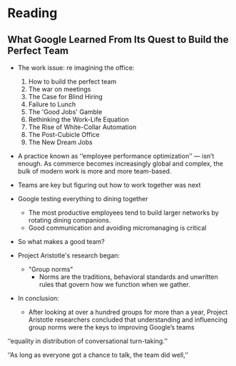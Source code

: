 # Reading

## What Google Learned From Its Quest to Build the Perfect Team

+ The work issue: re imagining the office:
    1. How to build the perfect team
    2. The war on meetings
    3. The Case for Blind Hiring
    4. Failure to Lunch
    5. The 'Good Jobs' Gamble
    6. Rethinking the Work-Life Equation
    7. The Rise of White-Collar Automation
    8. The Post-Cubicle Office
    9. The New Dream Jobs


+ A practice known as ‘‘employee performance optimization’’ — isn’t enough. As commerce becomes increasingly global and complex, the bulk of modern work is more and more team-based. 
+ Teams are key but figuring out how to work together was next
+ Google testing everything to dining together
    + The most productive employees tend to build larger networks by rotating dining companions.
    + Good communication and avoiding micromanaging is critical

+ So what makes a good team?
+ Project Aristotle's research began:
    + "Group norms" 
        + Norms are the traditions, behavioral standards and unwritten rules that govern how we function when we gather.

+ In conclusion:
    + After looking at over a hundred groups for more than a year, Project Aristotle researchers concluded that understanding and influencing group norms were the keys to improving Google’s teams

 ‘‘equality in distribution of conversational turn-taking.’’ 

 ‘‘As long as everyone got a chance to talk, the team did well,’’
